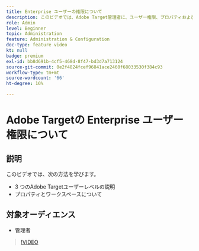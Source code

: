```yaml
---
title: Enterprise ユーザーの権限について
description: このビデオでは、Adobe Target管理者に、ユーザー権限、プロパティおよびワークスペースについて説明します。 このビデオでは、様々なユーザーレベルと、プロパティおよびワークスペースを使用してユーザーアクセスを制御する方法について説明します。
role: Admin
level: Beginner
topic: Administration
feature: Administration & Configuration
doc-type: feature video
kt: null
badge: premium
exl-id: bb8d691b-4cf5-468d-8f47-bd3d7a713124
source-git-commit: 0e2f4824fcef96841ace2460f68033530f384c93
workflow-type: tm+mt
source-wordcount: '66'
ht-degree: 16%

---
```


# Adobe Targetの Enterprise ユーザー権限について

## 説明

このビデオでは、次の方法を学びます。

* 3 つのAdobe Targetユーザーレベルの説明
* プロパティとワークスペースについて

## 対象オーディエンス

* 管理者

>[!VIDEO](https://video.tv.adobe.com/v/19042/?quality=12)
